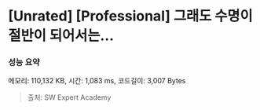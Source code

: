 # [Unrated] [Professional] 그래도 수명이 절반이 되어서는...

### 성능 요약

메모리: 110,132 KB, 시간: 1,083 ms, 코드길이: 3,007 Bytes



> 출처: SW Expert Academy

